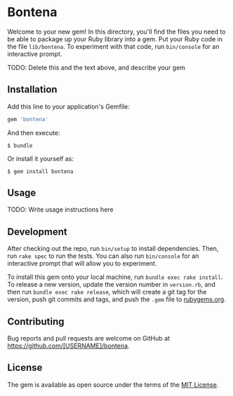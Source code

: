 # Bontena

Welcome to your new gem! In this directory, you'll find the files you need to be able to package up your Ruby library into a gem. Put your Ruby code in the file `lib/bontena`. To experiment with that code, run `bin/console` for an interactive prompt.

TODO: Delete this and the text above, and describe your gem

## Installation

Add this line to your application's Gemfile:

```ruby
gem 'bontena'
```

And then execute:

    $ bundle

Or install it yourself as:

    $ gem install bontena

## Usage

TODO: Write usage instructions here

## Development

After checking out the repo, run `bin/setup` to install dependencies. Then, run `rake spec` to run the tests. You can also run `bin/console` for an interactive prompt that will allow you to experiment.

To install this gem onto your local machine, run `bundle exec rake install`. To release a new version, update the version number in `version.rb`, and then run `bundle exec rake release`, which will create a git tag for the version, push git commits and tags, and push the `.gem` file to [rubygems.org](https://rubygems.org).

## Contributing

Bug reports and pull requests are welcome on GitHub at https://github.com/[USERNAME]/bontena.


## License

The gem is available as open source under the terms of the [MIT License](http://opensource.org/licenses/MIT).

